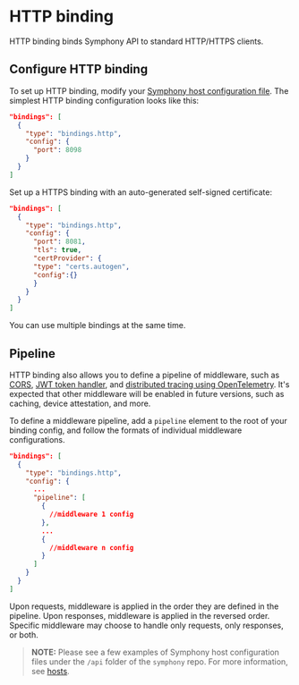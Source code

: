 # HTTP binding

HTTP binding binds Symphony API to standard HTTP/HTTPS clients.

## Configure HTTP binding

To set up HTTP binding, modify your [Symphony host configuration file](../hosts/overview.md). The simplest HTTP binding configuration looks like this:

```json
"bindings": [
  {
    "type": "bindings.http",
    "config": {
      "port": 8098
    }
  }
]
```

Set up a HTTPS binding with an auto-generated self-signed certificate:

```json
"bindings": [
  {
    "type": "bindings.http",
    "config": {
      "port": 8081,
      "tls": true,
      "certProvider": {
      "type": "certs.autogen",
      "config":{}
      }
    }
  }
]
```

You can use multiple bindings at the same time.

<!--
Please see [Cert providers](../providers/cert_providers.md) for details on supported certificate providers and their configurations.
-->

## Pipeline

HTTP binding also allows you to define a pipeline of middleware, such as [CORS](./cors.md), [JWT token handler](./jwt-handler.md), and [distributed tracing using OpenTelemetry](./tracing.md). It's expected that other middleware will be enabled in future versions, such as caching, device attestation, and more.

To define a middleware pipeline, add a `pipeline` element to the root of your binding config, and follow the formats of individual middleware configurations.

```json
"bindings": [
  {
    "type": "bindings.http",
    "config": {
      ...
      "pipeline": [
        {
          //middleware 1 config
        },
        ...
        {
          //middleware n config
        }
      ]
    }
  }
]
```

Upon requests, middleware is applied in the order they are defined in the pipeline. Upon responses, middleware is applied in the reversed order. Specific middleware may choose to handle only requests, only responses, or both.

> **NOTE:** Please see a few examples of Symphony host configuration files under the `/api` folder of the `symphony` repo. For more information, see [hosts](../hosts/overview.md).
